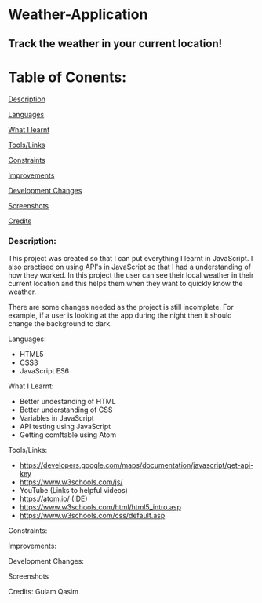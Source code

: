 # Weather-Application

## Track the weather in your current location!

# Table of Conents:

[Description](#Description)  
<a name="Description"/>

[Languages](#Languages)
<a name="Stack"/>

[What I learnt](#What_I_Learnt)  
<a name="What_I_Learnt"/>

[Tools/Links](#Tools/Links)
<a name="Tools/Links"/>

[Constraints](#Constraints)  
<a name="Constraints"/>

[Improvements](#Improvements)  
<a name="Improvements"/>

[Development Changes](#Development_Changes)  
<a name="Development_Changes"/>

[Screenshots](#Screenshots)
<a name="Screenshots"/>

[Credits](#Credits)  
<a name="Credits"/>

### Description:
This project was created so that I can put everything I learnt in JavaScript. I also practised on using API's in JavaScript so that I had a understanding of how they worked. In this project the user can see their local weather in their current location and this helps them when they want to quickly know the weather.

There are some changes needed as the project is still incomplete. For example, if a user is looking at the app during the night then it should change the background to dark.

Languages: 
- HTML5 
- CSS3
- JavaScript ES6

What I Learnt:
- Better undestanding of HTML
- Better understanding of CSS
- Variables in JavaScript
- API testing using JavaScript
- Getting comftable using Atom

Tools/Links:
- https://developers.google.com/maps/documentation/javascript/get-api-key
- https://www.w3schools.com/js/
- YouTube (Links to helpful videos)
- https://atom.io/ (IDE)
- https://www.w3schools.com/html/html5_intro.asp
- https://www.w3schools.com/css/default.asp

Constraints:

Improvements:

Development Changes:

Screenshots

Credits:
Gulam Qasim

